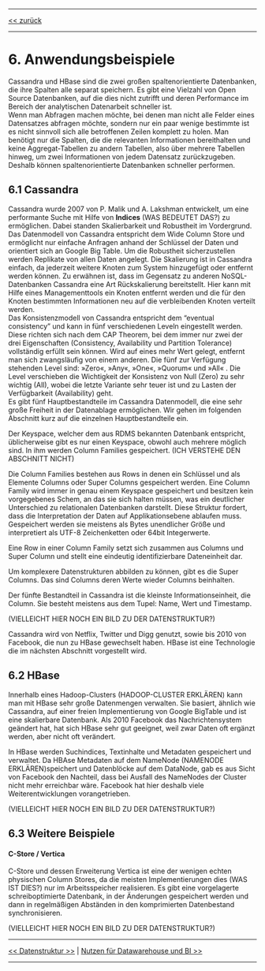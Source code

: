 ***

[<< zurück](02_toc.md)

***

# 6. Anwendungsbeispiele
Cassandra und HBase sind die zwei großen spaltenorientierte Datenbanken, die ihre Spalten alle separat speichern. Es gibt eine Vielzahl von Open Source Datenbanken, auf die dies nicht zutrifft und deren Performance im Bereich der analytischen Datenarbeit schneller ist.   
Wenn man Abfragen machen möchte, bei denen man nicht alle Felder eines Datensatzes abfragen möchte, sondern nur ein paar wenige bestimmte ist es nicht sinnvoll sich alle betroffenen Zeilen komplett zu holen. Man benötigt nur die Spalten, die die relevanten Informationen bereithalten und keine Aggregat-Tabellen zu andern Tabellen, also über mehrere Tabellen hinweg, um zwei Informationen von jedem Datensatz zurückzugeben. Deshalb können spaltenorientierte Datenbanken schneller performen.


## 6.1 Cassandra

Cassandra wurde 2007 von P. Malik und A. Lakshman entwickelt, um eine performante Suche mit Hilfe von **Indices** (WAS BEDEUTET DAS?) zu ermöglichen. Dabei standen Skalierbarkeit und Robustheit im Vordergrund. Das Datenmodell von Cassandra entspricht dem Wide Column Store und ermöglicht nur einfache Anfragen anhand der Schlüssel der Daten und orientiert sich an Google Big Table. Um die Robustheit sicherzustellen werden Replikate von allen Daten angelegt. Die Skalierung ist in Cassandra einfach, da jederzeit weitere Knoten zum System hinzugefügt oder entfernt werden können. Zu erwähnen ist, dass im Gegensatz zu anderen NoSQL-Datenbanken Cassandra eine Art Rückskalierung bereitstellt. Hier kann mit Hilfe eines Managementtools ein Knoten entfernt werden und die für den Knoten bestimmten Informationen neu auf die verbleibenden Knoten verteilt werden.     
Das Konsistenzmodell von Cassandra entspricht dem “eventual consistency” und kann in fünf verschiedenen Leveln eingestellt werden. Diese richten sich nach dem CAP Theorem, bei dem immer nur zwei der drei Eigenschaften (Consistency, Availability und Partition Tolerance) vollständig erfüllt sein können. Wird auf eines mehr Wert gelegt, entfernt man sich zwangsläufig von einem anderen. Die fünf zur Verfügung stehenden Level sind: »Zero«, »Any«, »One«, »Quorum« und »All« . Die Level verschieben die Wichtigkeit der Konsistenz von Null (Zero) zu sehr wichtig (All), wobei die letzte Variante sehr teuer ist und zu Lasten der Verfügbarkeit (Availability) geht.  
Es gibt fünf Hauptbestandteile im Cassandra Datenmodell, die eine sehr große Freiheit in der Datenablage ermöglichen. Wir gehen im folgenden Abschnitt kurz auf die einzelnen Hauptbestandteile ein.

Der Keyspace, welcher dem aus RDMS bekannten Datenbank entspricht, üblicherweise gibt es nur einen Keyspace, obwohl auch mehrere möglich sind. In ihm werden Column Families gespeichert. (ICH VERSTEHE DEN ABSCHNITT NICHT)

Die Column Families bestehen aus Rows in denen ein Schlüssel und als Elemente Columns oder Super Columns gespeichert werden. Eine Column Family wird immer in genau einem Keyspace gespeichert und besitzen kein vorgegebenes Schem, an das sie sich halten müssen, was ein deutlicher Unterschied zu relationalen Datenbanken darstellt. Diese Struktur fordert, dass die Interpretation der Daten auf Applikationsebene ablaufen muss. Gespeichert werden sie meistens als Bytes unendlicher Größe und interpretiert als UTF-8 Zeichenketten oder 64bit Integerwerte.

Eine Row in einer Column Family setzt sich zusammen aus Columns und Super Column und stellt eine eindeutig identifizierbare Dateneinheit dar.

Um komplexere Datenstrukturen abbilden zu können, gibt es die Super Columns. Das sind Columns deren Werte wieder Columns beinhalten.

Der fünfte Bestandteil in Cassandra ist die kleinste Informationseinheit, die Column. Sie besteht meistens aus dem Tupel: Name, Wert und Timestamp.

(VIELLEICHT HIER NOCH EIN BILD ZU DER DATENSTRUKTUR?)

Cassandra wird von Netflix, Twitter und Digg genutzt, sowie bis 2010 von Facebook, die nun zu HBase gewechselt haben. HBase ist eine Technologie die im nächsten Abschnitt vorgestellt wird.

## 6.2 HBase

Innerhalb eines Hadoop-Clusters (HADOOP-CLUSTER ERKLÄREN) kann man mit HBase sehr große Datenmengen verwalten. Sie basiert, ähnlich wie Cassandra, auf einer freien Implementierung von Google BigTable und ist eine skalierbare Datenbank. Als 2010 Facebook das Nachrichtensystem geändert hat, hat sich HBase sehr gut geeignet, weil zwar Daten oft ergänzt werden, aber nicht oft verändert.

In HBase werden Suchindices, Textinhalte und Metadaten gespeichert und verwaltet. Da HBAse Metadaten auf dem NameNode (NAMENODE ERKLÄREN)speichert und Datenblöcke auf dem DataNode, gab es aus Sicht von Facebook den Nachteil, dass bei Ausfall des NameNodes der Cluster nicht mehr erreichbar wäre. Facebook hat hier deshalb viele Weiterentwicklungen vorangetrieben.

(VIELLEICHT HIER NOCH EIN BILD ZU DER DATENSTRUKTUR?)


## 6.3 Weitere Beispiele

#### C-Store / Vertica

C-Store und dessen Erweiterung Vertica ist eine der wenigen echten physischen Column Stores, da die meisten Implementierungen dies (WAS IST DIES?) nur im Arbeitsspeicher realisieren.
Es gibt eine vorgelagerte schreiboptimierte Datenbank, in der Änderungen gespeichert werden und dann in regelmäßigen Abständen in den komprimierten Datenbestand synchronisieren.

(VIELLEICHT HIER NOCH EIN BILD ZU DER DATENSTRUKTUR?)


***

[<< Datenstruktur >>](07-3_normalized_data_structure.md) | [Nutzen für Datawarehouse und BI >>](09_data_warehouse.md)

***